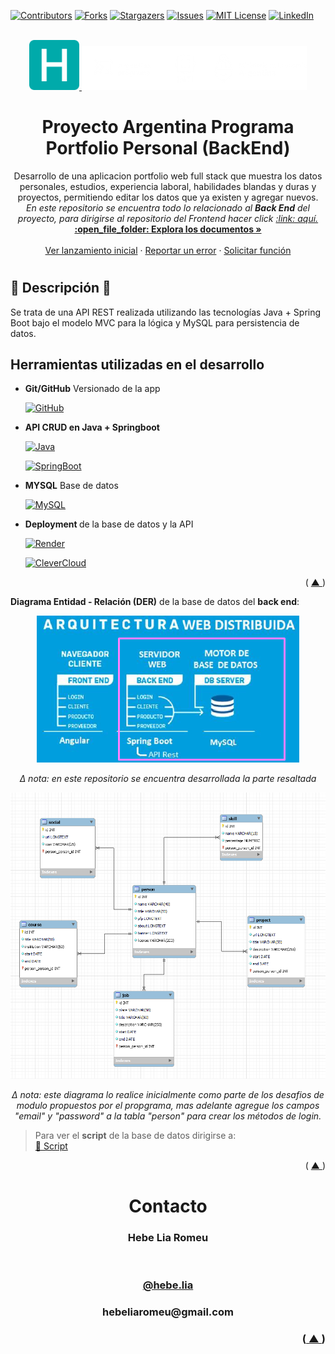 <a id="readme-top"></a>

[![Contributors][contributors-shield]][contributors-url]
[![Forks][forks-shield]][forks-url]
[![Stargazers][stars-shield]][stars-url]
[![Issues][issues-shield]][issues-url]
[![MIT License][license-shield]][license-url]
[![LinkedIn][linkedin-shield]][linkedin-url]

<!-- PROJECT LOGO -->
<br />
<div align="center">
  <a href="https://github.com/hebelia/front-end">
    <img src="src\assets\android-chrome-192x192.png" alt="Logo" width="80" height="80">  
    <img src="src\assets\logo.png" alt="Logo">
  </a>

<h1 align="center"> Proyecto Argentina Programa Portfolio Personal (BackEnd) </h1>

  <p align="center">
    Desarrollo de una aplicacion portfolio web full stack que muestra los datos personales, estudios, experiencia laboral, habilidades blandas y duras y proyectos, permitiendo editar los datos que ya existen y agregar nuevos.
    <br />
    <i>En este repositorio se encuentra todo lo relacionado al <strong>Back End</strong> del proyecto, para dirigirse al repositorio del Frontend hacer click <a href="https://github.com/hebelia/front-end/" target="_blank">:link: aquí. </a></i>
    <br />
    <a href="https://github.com/hebelia/back-end"><strong>:open_file_folder: Explora los documentos »</strong></a>
    <br />
    <br />
    <a href="https://github.com/hebelia/back-end">Ver lanzamiento inicial</a>
    ·
    <a href="https://github.com/hebelia/back-end/issues">Reportar un error</a>
    ·
    <a href="https://github.com/hebelia/back-end/issues">Solicitar función</a>
  </p>
</div>

<h1></h1>

## :small_orange_diamond: Descripción :small_orange_diamond:

Se trata de una API REST realizada utilizando las tecnologías Java + Spring Boot bajo el modelo MVC para la lógica y MySQL para persistencia de datos.

<h2>Herramientas utilizadas en el desarrollo</h2>

- <b>Git/GitHub</b> Versionado de la app

  [![GitHub][github.com]][github-url]

- <b>API CRUD en Java + Springboot</b>

  [![Java][oracle.com]][java-url]

  [![SpringBoot][spring.io]][springboot-url]

- <b>MYSQL</b> Base de datos

  [![MySQL][mysql]][mysql-url]

- <b>Deployment </b> de la base de datos y la API

  [![Render][render.com]][render-url]

  [![CleverCloud][clevercloud.com]][clevercloud-url]

<p align="right">( <a href="#readme-top"> ▲ </a> )</p>

<b>Diagrama Entidad - Relación (DER)</b> de la base de datos del **back end**:

<div align="center" >

![Arquitectura Web del Portfolio](src/assets/arquitectura-web.png)

<i> ∆ nota: en este repositorio se encuentra desarrollada la parte resaltada</i>

![Diagrama Entidad Relación](/src/assets/DER.png)

<i> ∆ nota: este diagrama lo realice inicialmente como parte de los desafios de modulo propuestos por el propgrama, mas adelante agregue los campos "email" y "password" a la tabla "person" para crear los métodos de login.</i>

</div>

> Para ver el **script** de la base de datos dirigirse a:
> <a href="https://github.com/hebelia/front-end/blob/main/src/assets/img/portfolio-script.sql" target="_blank"> <br /> :link: Script </a></i>

<p align="right">( <a href="#readme-top"> ▲ </a> )</p>

<!-- CONTACT -->
<h1 align="center" id="contacto">Contacto </h1>

<h3 align="center">Hebe Lia Romeu </h3> <br />

<h3 align="center">

[@hebe.lia](https://instagram.com/hebe.lia)

</h3>
<h3 align="center">
hebeliaromeu@gmail.com
<h3>

<p align="right">(<a href="#readme-top"> ▲ </a>)</p>

<!-- MARKDOWN LINKS & IMAGES -->

[contributors-shield]: https://img.shields.io/github/contributors/hebelia/back-end.svg?style=for-the-badge
[contributors-url]: https://github.com/hebelia/back-end/graphs/contributors
[forks-shield]: https://img.shields.io/github/forks/hebelia/back-end.svg?style=for-the-badge
[forks-url]: https://github.com/hebelia/back-end/network/members
[stars-shield]: https://img.shields.io/github/stars/hebelia/back-end.svg?style=for-the-badge
[stars-url]: https://github.com/hebelia/back-end/stargazers
[issues-shield]: https://img.shields.io/github/issues/hebelia/back-end.svg?style=for-the-badge
[issues-url]: https://github.com/hebelia/back-end/issues
[license-shield]: https://img.shields.io/badge/license-563D7C?style=for-the-badge&logo=C&logoColor=white
[license-url]: https://github.com/hebelia/front-end/blob/master/LICENSE.txt
[linkedin-shield]: https://img.shields.io/badge/-LinkedIn-black.svg?style=for-the-badge&logo=linkedin&colorR=555
[linkedin-url]: https://www.linkedin.com/in/hebe-lia-romeu-0a5343234/

<!--  -->

[github-url]: https://github.com
[github.com]: https://img.shields.io/badge/GitHub-35495E?style=for-the-badge&logo=github&logoColor=4FC08D
[oracle.com]: https://img.shields.io/badge/Java-DD0031?style=for-the-badge&logo=oracle&logoColor=white
[java-url]: https://www.oracle.com/java/technologies/downloads/
[mysql]: https://img.shields.io/badge/MySQL-4A4A55?style=for-the-badge&logo=mysql&colorR=555
[mysql-url]: https://www.mysql.com
[spring.io]: https://img.shields.io/badge/SpringBoot-4A4A55?style=for-the-badge&logo=springboot&colorR=555
[springboot-url]: https://spring.io/projects/spring-boot
[render.com]: https://img.shields.io/badge/Render-4A4A55?style=for-the-badge&logo=render&colorR=555
[render-url]: https://render.com
[clevercloud.com]: https://img.shields.io/badge/CleverCloud-4A4A55?style=for-the-badge&logo=clevercloud&colorN=555
[clevercloud-url]: https://clever-cloud.com

<!--  -->

<!-- IMAGES & MEDIA -->

[der-url]: https://ibb.co/VB981Bw
